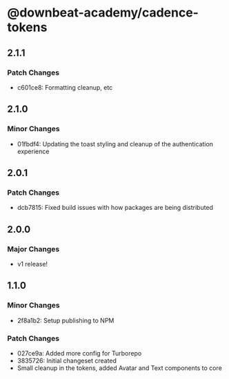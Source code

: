 # @downbeat-academy/cadence-tokens

## 2.1.1

### Patch Changes

- c601ce8: Formatting cleanup, etc

## 2.1.0

### Minor Changes

- 01fbdf4: Updating the toast styling and cleanup of the authentication experience

## 2.0.1

### Patch Changes

- dcb7815: Fixed build issues with how packages are being distributed

## 2.0.0

### Major Changes

- v1 release!

## 1.1.0

### Minor Changes

- 2f8a1b2: Setup publishing to NPM

### Patch Changes

- 027ce9a: Added more config for Turborepo
- 3835726: Initial changeset created
- Small cleanup in the tokens, added Avatar and Text components to core
